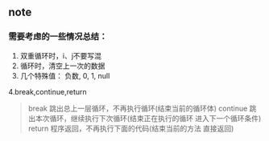 ## note

### 需要考虑的一些情况总结：

1. 双重循环时，i、j不要写混
2. 循环时，清空上一次的数据
3. 几个特殊值： 负数, 0, 1, null

4.break,continue,return
>break 跳出总上一层循环，不再执行循环(结束当前的循环体)
>continue 跳出本次循环，继续执行下次循环(结束正在执行的循环 进入下一个循环条件)
>return 程序返回，不再执行下面的代码(结束当前的方法 直接返回)
